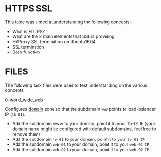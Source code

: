 # HTTPS SSL

This topic was aimed at understanding the following concepts:-

* What is HTTPS?
* What are the 2 main elements that SSL is providing
* HAProxy SSL termination on Ubuntu16.04
* SSL termination
* Bash function

# FILES
The following task files were used to test understanding on the various concepts

[0-world_wide_web](./0-world_wide_web)

Configures [domain](https://toolit.tech) zone so that the subdomain `www` points to load-balancer IP (`lb-01`).
* Add the subdomain www to your domain, point it to your `lb-01 IP (your domain name might be configured with default subdomains, feel free to remove them)
* Add the subdomain `lb-01` to your domain, point it to your `lb-01 IP`
* Add the subdomain `web-01` to your domain, point it to your `web-01 IP`
* Add the subdomain `web-02` to your domain, point it to your `web-02 IP`
